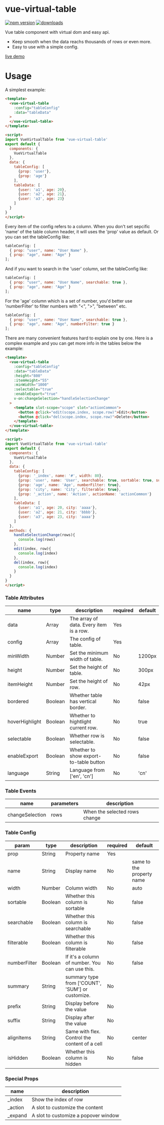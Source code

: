 # vue-virtual-table

[![npm version](https://badge.fury.io/js/vue-virtual-table.svg)](https://badge.fury.io/js/vue-virtual-table)
[![downloads](https://img.shields.io/npm/dm/vue-virtual-table.svg)](https://www.npmjs.com/package/vue-virtual-table)

Vue table component with virtual dom and easy api.

* Keep smooth when the data reachs thousands of rows or even more.
* Easy to use with a simple config.

[live demo](http://p.waningflow.com/vue-virtual-table/)

# Usage

A simplest example:

```html
<template>
  <vue-virtual-table
    :config="tableConfig"
    :data="tableData"
  >
  </vue-virtual-table>
</template>

<script>
import VueVirtualTable from 'vue-virtual-table'
export default {
  components: {
    VueVirtualTable
  },
  data: {
    tableConfig: [
      {prop: 'user'},
      {prop: 'age'}
    ],
    tableData: [
      {user: 'a1', age: 20},
      {user: 'a2', age: 21},
      {user: 'a3', age: 23}
    ]
  }
}
</script>
```

Every item of the config refers to a column. When you don't set sepcific 'name' of the table column header, it will uses the 'prop' value as default. Or you can set the tableConfig like:

```js
tableConfig: [
  { prop: "user", name: "User Name" },
  { prop: "age", name: "Age" }
];
```

And if you want to search in the 'user' column, set the tableConfig like:

```js
tableConfig: [
  { prop: "user", name: "User Name", searchable: true },
  { prop: "age", name: "Age" }
];
```

For the 'age' column which is a set of number, you'd better use 'numberFilter' to filter numbers with "<", ">", "between" etc.

```js
tableConfig: [
  { prop: "user", name: "User Name", searchable: true },
  { prop: "age", name: "Age", numberFilter: true }
];
```

There are many convenient features hard to explain one by one.
Here is a complex example and you can get more info in the tables below the example:

```html
<template>
  <vue-virtual-table
    :config="tableConfig"
    :data="tableData"
    :height="800"
    :itemHeight="55"
    :minWidth="1000"
    :selectable="true"
    :enableExport="true"
    v-on:changeSelection="handleSelectionChange"
  >
    <template slot-scope="scope" slot="actionCommon">
      <button @click="edit(scope.index, scope.row)">Edit</button>
      <button @click="del(scope.index, scope.row)">Delete</button>
    </template>
  </vue-virtual-table>
</template>

<script>
import VueVirtualTable from 'vue-virtual-table'
export default {
  components: {
    VueVirtualTable
  },
  data: {
    tableConfig: [
      {prop: '_index', name: '#', width: 80},
      {prop: 'user', name: 'User', searchable: true, sortable: true, summary: 'COUNT'},
      {prop: 'age', name: 'Age', numberFilter: true},
      {prop: 'city', name: 'City', filterable: true},
      {prop: '_action', name: 'Action', actionName: 'actionCommon'}
    ],
    tableData: [
      {user: 'a1', age: 20, city: 'aaaa'},
      {user: 'a2', age: 21, city: 'bbbb'},
      {user: 'a3', age: 23, city: 'aaaa'}
    ]
  },
  methods: {
    handleSelectionChange(rows){
      console.log(rows)
    },
    edit(index, row){
      console.log(index)
    },
    del(index, row){
      console.log(index)
    }
  }
}
</script>
```

### Table Attributes

| name           | type    | description                             | required | default |
| -------------- | ------- | --------------------------------------- | -------- | ------- |
| data           | Array   | The array of data. Every item is a row. | Yes      |         |
| config         | Array   | The config of table.                    | Yes      |         |
| minWidth       | Number  | Set the minimum width of table.         | No       | 1200px  |
| height         | Number  | Set the height of table.                | No       | 300px   |
| itemHeight     | Number  | Set the height of row.                  | No       | 42px    |
| bordered       | Boolean | Whether table has vertical border.      | No       | false   |
| hoverHighlight | Boolean | Whether to hightlight current row.      | No       | true    |
| selectable     | Boolean | Whether row is selectable.              | No       | false   |
| enableExport   | Boolean | Whether to show export-to-table button  | No       | false   |
| language       | String  | Language from ['en', 'cn']              | No       | 'cn'    |

### Table Events

| name            | parameters | description                   |
| --------------- | ---------- | ----------------------------- |
| changeSelection | rows       | When the selected rows change |

### Table Config

| param        | type    | description                                      | required | default                   |
| ------------ | ------- | ------------------------------------------------ | -------- | ------------------------- |
| prop         | String  | Property name                                    | Yes      |                           |
| name         | String  | Display name                                     | No       | same to the property name |
| width        | Number  | Column width                                     | No       | auto                      |
| sortable     | Boolean | Whether this column is sortable                  | No       | false                     |
| searchable   | Boolean | Whether this column is searchable                | No       | false                     |
| filterable   | Boolean | Whether this column is filterable                | No       | false                     |
| numberFilter | Boolean | If it's a column of number. You can use this.    | No       | false                     |
| summary      | String  | summary type from ['COUNT', 'SUM'] or customize. | No       |                           |
| prefix       | String  | Display before the value                         | No       |                           |
| suffix       | String  | Display after the value                          | No       |                           |
| alignItems   | String  | Same with flex. Control the content of a cell    | No       | center                    |
| isHidden     | Boolean | Whether this column is hidden                    | No       | false                     |

### Special Props

| name     | description                          |
| -------- | ------------------------------------ |
| \_index  | Show the index of row                |
| \_action | A slot to customize the content      |
| \_expand | A slot to customize a popover window |
